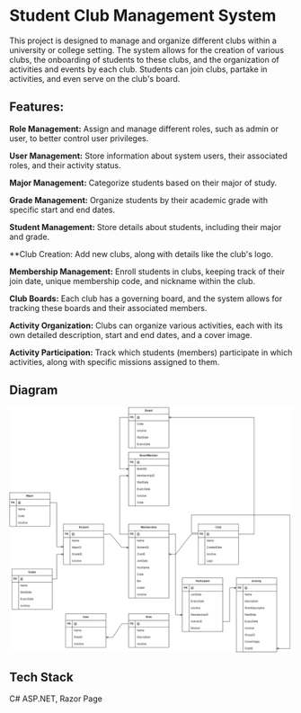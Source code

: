
#  Student Club Management System
This project is designed to manage and organize different clubs within a university or college setting. The system allows for the creation of various clubs, the onboarding of students to these clubs, and the organization of activities and events by each club. Students can join clubs, partake in activities, and even serve on the club's board.








## Features:
**Role Management:** Assign and manage different roles, such as admin or user, to better control user privileges.

**User Management:** Store information about system users, their associated roles, and their activity status.

**Major Management:** Categorize students based on their major of study.

**Grade Management:** Organize students by their academic grade with specific start and end dates.

**Student Management:** Store details about students, including their major and grade.

**Club Creation: Add new clubs, along with details like the club's logo.

**Membership Management:** Enroll students in clubs, keeping track of their join date, unique membership code, and nickname within the club.

**Club Boards:** Each club has a governing board, and the system allows for tracking these boards and their associated members.

**Activity Organization:** Clubs can organize various activities, each with its own detailed description, start and end dates, and a cover image.

**Activity Participation:** Track which students (members) participate in which activities, along with specific missions assigned to them.
## Diagram

![Diagram](https://github.com/quocbahuynh/clubmembership/blob/main/Capture/Memebership.drawio.png?raw=true)
## Tech Stack
C# ASP.NET, Razor Page







